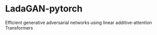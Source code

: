 # LadaGAN-pytorch
Efficient generative adversarial networks using linear additive-attention Transformers
